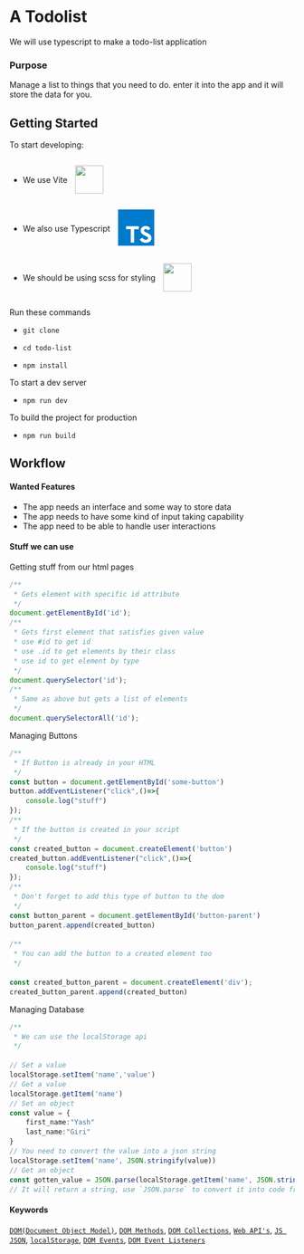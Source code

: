 # A Todolist
We will use typescript to make a todo-list application
### Purpose
Manage a list to things that you need to do.
enter it into the app and it will store the data for you.

## Getting Started
To start developing:
- <div style='display:flex;align-items:center;'>We use Vite<a href="https://vitejs.dev/"><img src="https://vitejs.dev/logo-with-shadow.png" width="50px" height="50px" style="padding:1em"></a></div>

- <div style='display:flex;align-items:center;'>We also use Typescript <a href="https://www.typescriptlang.org/"><img src="./public/typescript.svg" style="padding:1em"></a></div>
- <div style='display:flex;align-items:center;'>We should be using scss for styling <a><img src="https://sass-lang.com/assets/img/logos/logo-b6e1ef6e.svg" style="padding:1em" width="50px" height="50px"></a></div>


Run these commands

- `git clone`

- `cd todo-list`

- `npm install`

To start a dev server

- `npm run dev`

To build the project for production

- `npm run build` 


## Workflow

#### Wanted Features
- The app needs an interface and some way to store data
- The app needs to have some kind of input taking capability
- The app need to be able to handle user interactions

#### Stuff we can use
Getting stuff from our html pages
```typescript
/**
 * Gets element with specific id attribute
 */
document.getElementById('id');
/**
 * Gets first element that satisfies given value
 * use #id to get id
 * use .id to get elements by their class
 * use id to get element by type
 */
document.querySelector('id');   
/**
 * Same as above but gets a list of elements
 */
document.querySelectorAll('id');
```

Managing Buttons
```typescript
/**
 * If Button is already in your HTML
 */
const button = document.getElementById('some-button')
button.addEventListener("click",()=>{
    console.log("stuff")
});
/**
 * If the button is created in your script
 */
const created_button = document.createElement('button')
created_button.addEventListener("click",()=>{
    console.log("stuff")
});
/**
 * Don't forget to add this type of button to the dom
 */
const button_parent = document.getElementById('button-parent')
button_parent.append(created_button)

/**
 * You can add the button to a created element too
 */

const created_button_parent = document.createElement('div');
created_button_parent.append(created_button)

```

Managing Database
```typescript
/**
 * We can use the localStorage api
 */

// Set a value
localStorage.setItem('name','value')
// Get a value
localStorage.getItem('name')
// Set an object
const value = {
    first_name:"Yash"
    last_name:"Giri"
}
// You need to convert the value into a json string
localStorage.setItem('name', JSON.stringify(value))
// Get an object
const gotten_value = JSON.parse(localStorage.getItem('name', JSON.stringify(value)))
// It will return a string, use `JSON.parse` to convert it into code friendly stuff 

```


#### Keywords
[`DOM(Document Object Model)`](https://www.w3schools.com/js/js_htmldom.asp), [`DOM Methods`](https://www.w3schools.com/js/js_htmldom_document.asp), [`DOM Collections`](https://www.w3schools.com/js/js_htmldom_collections.asp),
[`Web API's`](https://www.w3schools.com/js/js_api_intro.asp), [`JS JSON`](https://www.w3schools.com/js/js_json_intro.asp), [`localStorage`](https://www.javascripttutorial.net/web-apis/javascript-localstorage/), [`DOM Events`](https://www.w3schools.com/js/js_htmldom_events.asp), [`DOM Event Listeners`](https://www.w3schools.com/js/js_htmldom_eventlistener.asp)